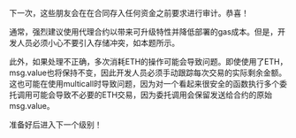 下一次，这些朋友会在在合同存入任何资金之前要求进行审计。恭喜！

通常，强烈建议使用代理合约以带来可升级特性并降低部署的gas成本。但是，开发人员必须小心不要引入存储冲突，如本题所示。

此外，如果处理不正确，多次消耗ETH的操作可能会导致问题。即使使用了ETH，msg.value也将保持不变，因此开发人员必须手动跟踪每次交易的实际剩余金额。
这也可能在使用multicall时导致问题，因为对一个看起来很安全的函数执行多个委托调用可能会导致不必要的ETH交易，因为委托调用会保留发送给合约的原始msg.value。

准备好后进入下一个级别！

